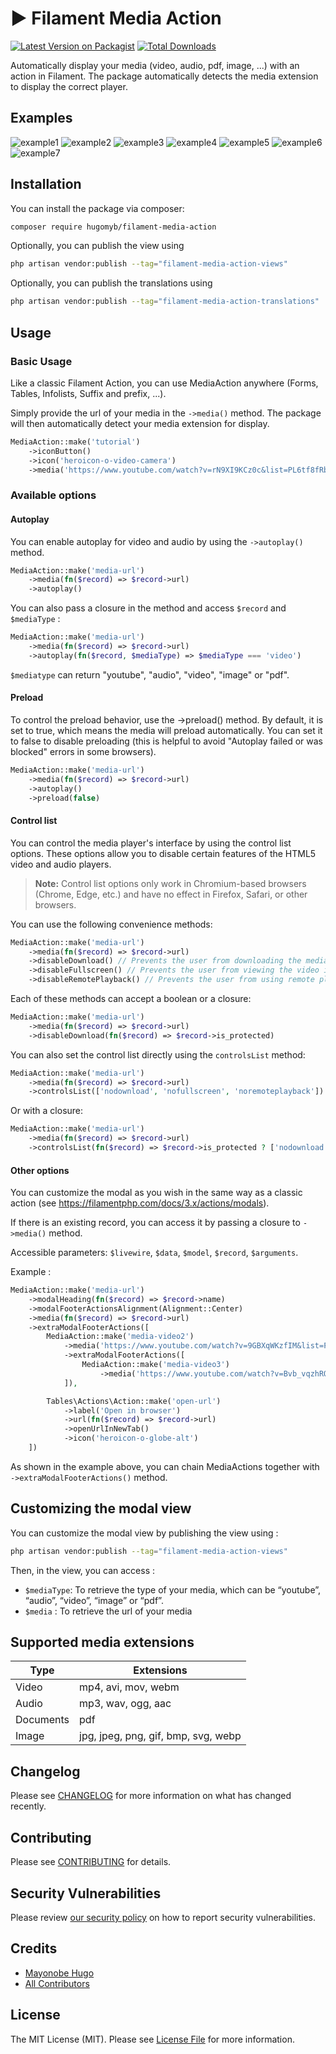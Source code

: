 # ▶️ Filament Media Action

[![Latest Version on Packagist](https://img.shields.io/packagist/v/hugomyb/filament-media-action.svg?style=flat-square)](https://packagist.org/packages/hugomyb/filament-media-action)
[![Total Downloads](https://img.shields.io/packagist/dt/hugomyb/filament-media-action.svg?style=flat-square)](https://packagist.org/packages/hugomyb/filament-media-action)



Automatically display your media (video, audio, pdf, image, ...) with an action in Filament.
The package automatically detects the media extension to display the correct player.

## Examples

![example1](https://raw.githubusercontent.com/hugomyb/filament-media-action/main/docs/example1.png)
![example2](https://raw.githubusercontent.com/hugomyb/filament-media-action/main/docs/example2.png)
![example3](https://raw.githubusercontent.com/hugomyb/filament-media-action/main/docs/example3.png)
![example4](https://raw.githubusercontent.com/hugomyb/filament-media-action/main/docs/example4.png)
![example5](https://raw.githubusercontent.com/hugomyb/filament-media-action/main/docs/example5.png)
![example6](https://raw.githubusercontent.com/hugomyb/filament-media-action/main/docs/example6.png)
![example7](https://raw.githubusercontent.com/hugomyb/filament-media-action/main/docs/example7.png)

## Installation

You can install the package via composer:

```bash
composer require hugomyb/filament-media-action
```

Optionally, you can publish the view using

```bash
php artisan vendor:publish --tag="filament-media-action-views"
```

Optionally, you can publish the translations using

```bash
php artisan vendor:publish --tag="filament-media-action-translations"
```

## Usage

### Basic Usage

Like a classic Filament Action, you can use MediaAction anywhere (Forms, Tables, Infolists, Suffix and prefix, ...).

Simply provide the url of your media in the `->media()` method. The package will then automatically detect your media extension for display.
```php
MediaAction::make('tutorial')
    ->iconButton()
    ->icon('heroicon-o-video-camera')
    ->media('https://www.youtube.com/watch?v=rN9XI9KCz0c&list=PL6tf8fRbavl3jfL67gVOE9rF0jG5bNTMi')
```

### Available options

#### Autoplay

You can enable autoplay for video and audio by using the `->autoplay()` method.

```php
MediaAction::make('media-url')
    ->media(fn($record) => $record->url)
    ->autoplay()
```

You can also pass a closure in the method and access `$record` and `$mediaType` :

```php
MediaAction::make('media-url')
    ->media(fn($record) => $record->url)
    ->autoplay(fn($record, $mediaType) => $mediaType === 'video')
```

`$mediatype` can return "youtube", "audio", "video", "image" or "pdf".

#### Preload

To control the preload behavior, use the ->preload() method. By default, it is set to true, which means the media will preload automatically. You can set it to false to disable preloading (this is helpful to avoid "Autoplay failed or was blocked" errors in some browsers).

```php
MediaAction::make('media-url')
    ->media(fn($record) => $record->url)
    ->autoplay()
    ->preload(false)
```

#### Control list

You can control the media player's interface by using the control list options. These options allow you to disable certain features of the HTML5 video and audio players.

> **Note:** Control list options only work in Chromium-based browsers (Chrome, Edge, etc.) and have no effect in Firefox, Safari, or other browsers.

You can use the following convenience methods:

```php
MediaAction::make('media-url')
    ->media(fn($record) => $record->url)
    ->disableDownload() // Prevents the user from downloading the media
    ->disableFullscreen() // Prevents the user from viewing the video in fullscreen
    ->disableRemotePlayback() // Prevents the user from using remote playback (e.g., Chromecast)
```

Each of these methods can accept a boolean or a closure:

```php
MediaAction::make('media-url')
    ->media(fn($record) => $record->url)
    ->disableDownload(fn($record) => $record->is_protected)
```

You can also set the control list directly using the `controlsList` method:

```php
MediaAction::make('media-url')
    ->media(fn($record) => $record->url)
    ->controlsList(['nodownload', 'nofullscreen', 'noremoteplayback'])
```

Or with a closure:

```php
MediaAction::make('media-url')
    ->media(fn($record) => $record->url)
    ->controlsList(fn($record) => $record->is_protected ? ['nodownload'] : [])
```

#### Other options

You can customize the modal as you wish in the same way as a classic action (see https://filamentphp.com/docs/3.x/actions/modals).

If there is an existing record, you can access it by passing a closure to `->media()` method.

Accessible parameters: `$livewire`, `$data`, `$model`, `$record`, `$arguments`.

Example :
```php
MediaAction::make('media-url')
    ->modalHeading(fn($record) => $record->name)
    ->modalFooterActionsAlignment(Alignment::Center)
    ->media(fn($record) => $record->url)
    ->extraModalFooterActions([
        MediaAction::make('media-video2')
            ->media('https://www.youtube.com/watch?v=9GBXqWKzfIM&list=PL6tf8fRbavl3jfL67gVOE9rF0jG5bNTMi&index=3')
            ->extraModalFooterActions([
                MediaAction::make('media-video3')
                    ->media('https://www.youtube.com/watch?v=Bvb_vqzhRQs&list=PL6tf8fRbavl3jfL67gVOE9rF0jG5bNTMi&index=5')
            ]),

        Tables\Actions\Action::make('open-url')
            ->label('Open in browser')
            ->url(fn($record) => $record->url)
            ->openUrlInNewTab()
            ->icon('heroicon-o-globe-alt')
    ])
```

As shown in the example above, you can chain MediaActions together with `->extraModalFooterActions()` method.

## Customizing the modal view

You can customize the modal view by publishing the view using :

```bash
php artisan vendor:publish --tag="filament-media-action-views"
```

Then, in the view, you can access : 
- `$mediaType`: To retrieve the type of your media, which can be “youtube”, “audio”, “video”, “image” or “pdf”.
- `$media` : To retrieve the url of your media


## Supported media extensions

| Type      | Extensions           |
|-----------|----------------------|
| Video     | mp4, avi, mov, webm  |
| Audio     | mp3, wav, ogg, aac   |
| Documents | pdf                  |
| Image     | jpg, jpeg, png, gif, bmp, svg, webp |


## Changelog

Please see [CHANGELOG](CHANGELOG.md) for more information on what has changed recently.

## Contributing

Please see [CONTRIBUTING](.github/CONTRIBUTING.md) for details.

## Security Vulnerabilities

Please review [our security policy](../../security/policy) on how to report security vulnerabilities.

## Credits

- [Mayonobe Hugo](https://github.com/hugomyb)
- [All Contributors](../../contributors)

## License

The MIT License (MIT). Please see [License File](LICENSE.md) for more information.
